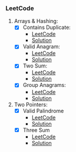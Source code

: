 ### LeetCode


1. Arrays & Hashing:
   - [x] Contains Duplicate:
     - [LeetCode](https://leetcode.com/problems/contains-duplicate/description/)
     - [Solution](src/main/kotlin/arrays_hashing/ContainsDuplicateSolution.kt)
   - [x] Valid Anagram:
     - [LeetCode](https://leetcode.com/problems/valid-anagram/description/)
     - [Solution](src/main/kotlin/arrays_hashing/ValidAnagramSolution.kt)
   - [x] Two Sum:
     - [LeetCode](https://leetcode.com/problems/two-sum/description/)
     - [Solution](src/main/kotlin/arrays_hashing/TwoSumSolution.kt)
   - [x] Group Anagrams:
     - [LeetCode](https://leetcode.com/problems/group-anagrams/)
     - [Solution](src/main/kotlin/arrays_hashing/GroupAnagramsSolution.kt)
2. Two Pointers:
   - [x] Valid Palindrome
     - [LeetCode](https://leetcode.com/problems/valid-palindrome/)
     - [Solution](src/main/kotlin/two_pointers/ValidPalindromeSolution.kt)
   - [x] Three Sum
     - [LeetCode](https://leetcode.com/problems/3sum/)
     - [Solution](src/main/kotlin/two_pointers/ThreeSum.kt)